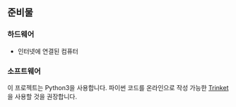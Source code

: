 ## 준비물

### 하드웨어

+ 인터넷에 연결된 컴퓨터

### 소프트웨어

이 프로젝트는 Python3을 사용합니다. 파이썬 코드를 온라인으로 작성 가능한 [Trinket](https://trinket.io/)을 사용할 것을 권장합니다.